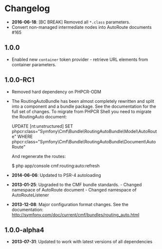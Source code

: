 Changelog
=========

* **2016-06-18**: [BC BREAK] Removed all `*.class` parameters.
* Convert non-managed intermediate nodes into AutoRoute documents #165

1.0.0
-----

* Enabled new `container` token provider - retrieve URL elements
  from container parameters.

1.0.0-RC1
---------

* Removed hard dependency on PHPCR-ODM

* The RoutingAutoBundle has been almost completely rewritten and split into a component and a bundle package.
  See the documentation for the full set of changes. To migrate from PHPCR Shell you need to migrate the RoutingAuto document:

  UPDATE [nt:unstructured] SET phpcr:class="Symfony\Cmf\Bundle\RoutingAutoBundle\Model\AutoRoute" WHERE phpcr:class="Symfony\Cmf\Bundle\RoutingAutoBundle\Document\AutoRoute"

  And regenerate the routes:

  $ php app/console cmf:routing:auto:refresh

* **2014-06-06**: Updated to PSR-4 autoloading

* **2013-01-25**: Upgraded to the CMF bundle standards.
                    - Changed namespace of AutoRoute document
                    - Changed namespace of AutoRouteListener

* **2013-12-08**: Major configuration format changes.
                  See the documentation: http://symfony.com/doc/current/cmf/bundles/routing_auto.html

1.0.0-alpha4
------------

* **2013-07-31**: Updated to work with latest versions of all dependencies
